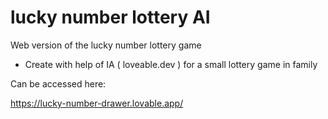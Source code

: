 # lucky number lottery AI
Web version of the lucky number lottery game

- Create with help of IA ( loveable.dev ) for a small lottery game in family

Can be accessed here:

https://lucky-number-drawer.lovable.app/
